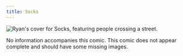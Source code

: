 ```yaml
---
title: Socks
---
```


![Ryan's cover for Socks, featuring people crossing a street.](images/socks/sockslogo.jpg)

No information accompanies this comic. This comic does not appear complete and should have some missing images.
